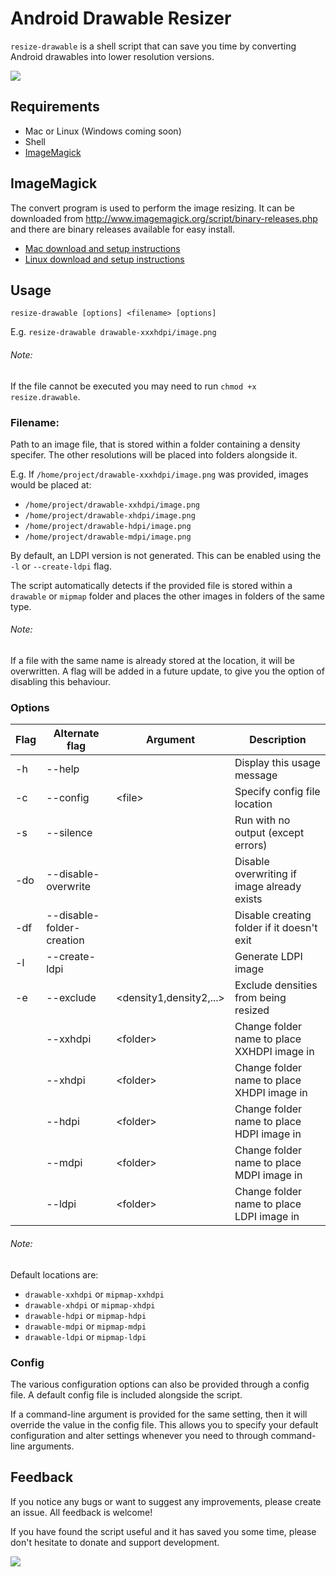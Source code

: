 # Android Drawable Resizer

`resize-drawable` is a shell script that can save you time by converting Android drawables into lower resolution versions.


<a href="https://www.paypal.com/cgi-bin/webscr?cmd=_s-xclick&hosted_button_id=VNDYLUZK5AYV4"><img src="https://www.paypalobjects.com/en_GB/i/btn/btn_donate_LG.gif"/></a>

## Requirements

- Mac or Linux (Windows coming soon)
- Shell
- [ImageMagick](http://www.imagemagick.org/script/binary-releases.php)

## ImageMagick

The convert program is used to perform the image resizing. It can be downloaded from http://www.imagemagick.org/script/binary-releases.php and there are binary releases available for easy install.

- [Mac download and setup instructions](http://www.imagemagick.org/script/binary-releases.php#macosx)
- [Linux download and setup instructions](http://www.imagemagick.org/script/binary-releases.php#unix)

## Usage

`resize-drawable [options] <filename> [options]`

E.g. `resize-drawable drawable-xxxhdpi/image.png`

###### Note:
If the file cannot be executed you may need to run `chmod +x resize.drawable`.

### Filename:
Path to an image file, that is stored within a folder containing a density specifer. The other resolutions will be placed into folders alongside it.

E.g. If `/home/project/drawable-xxxhdpi/image.png` was provided, images would be placed at:

- `/home/project/drawable-xxhdpi/image.png`
- `/home/project/drawable-xhdpi/image.png`
- `/home/project/drawable-hdpi/image.png`
- `/home/project/drawable-mdpi/image.png`

By default, an LDPI version is not generated. This can be enabled using the `-l` or `--create-ldpi` flag.

The script automatically detects if the provided file is stored within a `drawable` or `mipmap` folder and places the other images in folders of the same type.

###### Note:
If a file with the same name is already stored at the location, it will be overwritten. A flag will be added in a future update, to give you the option of disabling this behaviour.

### Options

| Flag | Alternate flag            | Argument                  | Description                                 |
| ---- | ------------------------- | ------------------------- | ------------------------------------------- |
| -h   | --help                    |                           | Display this usage message                  |
| -c   | --config                  | \<file\>                  | Specify config file location                |
| -s   | --silence                 |                           | Run with no output (except errors)          |
| -do  | --disable-overwrite       |                           | Disable overwriting if image already exists |
| -df  | --disable-folder-creation |                           | Disable creating folder if it doesn't exit  |
| -l   | --create-ldpi             |                           | Generate LDPI image                         |
| -e   | --exclude                 | \<density1,density2,...\> | Exclude densities from being resized        |
|      | --xxhdpi                  | \<folder\>                | Change folder name to place XXHDPI image in |
|      | --xhdpi                   | \<folder\>                | Change folder name to place XHDPI image in  |
|      | --hdpi                    | \<folder\>                | Change folder name to place HDPI image in   |
|      | --mdpi                    | \<folder\>                | Change folder name to place MDPI image in   |
|      | --ldpi                    | \<folder\>                | Change folder name to place LDPI image in   |

###### Note:
Default locations are:
- `drawable-xxhdpi` or `mipmap-xxhdpi`
- `drawable-xhdpi` or `mipmap-xhdpi`
- `drawable-hdpi` or `mipmap-hdpi`
- `drawable-mdpi` or `mipmap-mdpi`
- `drawable-ldpi` or `mipmap-ldpi`

### Config

The various configuration options can also be provided through a config file. A default config file is included alongside the script.

If a command-line argument is provided for the same setting, then it will override the value in the config file. This allows you to specify your default configuration and alter settings whenever you need to through command-line arguments.

## Feedback

If you notice any bugs or want to suggest any improvements, please create an issue. All feedback is welcome!

If you have found the script useful and it has saved you some time, please don't hesitate to donate and support development.

<a href="https://www.paypal.com/cgi-bin/webscr?cmd=_s-xclick&hosted_button_id=VNDYLUZK5AYV4"><img src="https://www.paypalobjects.com/en_GB/i/btn/btn_donate_LG.gif"/></a>

